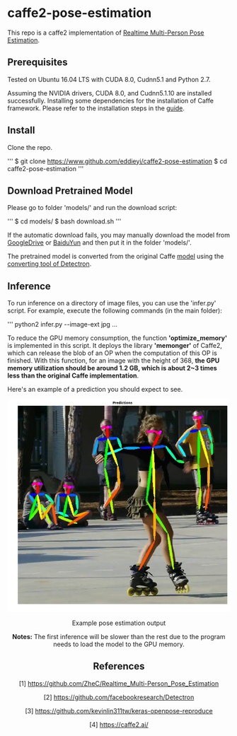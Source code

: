# caffe2-pose-estimation

This repo is a caffe2 implementation of [Realtime Multi-Person Pose Estimation](https://github.com/ZheC/Realtime_Multi-Person_Pose_Estimation).

## Prerequisites

Tested on Ubuntu 16.04 LTS with CUDA 8.0, Cudnn5.1 and Python 2.7.

Assuming the NVIDIA drivers, CUDA 8.0, and Cudnn5.1.10 are installed successfully.
Installing some dependencies for the installation of Caffe framework.
Please refer to the installation steps in the [guide](https://caffe2.ai/docs/getting-started.html?platform=ubuntu&configuration=compile).

## Install

Clone the repo.

'''
$ git clone https://www.github.com/eddieyi/caffe2-pose-estimation
$ cd caffe2-pose-estimation
'''

## Download Pretrained Model

Please go to folder 'models/' and run the download script:

'''
$ cd models/
$ bash download.sh
'''

If the automatic download fails, you may manually download the model from [GoogleDrive](https://drive.google.com/open?id=1Ft0Pd4-aKQ0rLx3J4f5Wf4ykf7I8tsO1) or [BaiduYun](https://pan.baidu.com/s/1zkwETLjTQAdaALzWy5IaCg) and then put it in the folder 'models/'.

The pretrained model is converted from the original Caffe [model](http://posefs1.perception.cs.cmu.edu/Users/ZheCao/pose_iter_440000.caffemodel) using the [converting tool of Detectron](https://github.com/facebookresearch/Detectron/blob/master/tools/pickle_caffe_blobs.py).

## Inference

To run inference on a directory of image files, you can use the 'infer.py' script. For example, execute the following commands (in the main folder):

'''
python2 infer.py --image-ext jpg
...

To reduce the GPU memory consumption, the function **'optimize_memory'** is implemented in this script. It deploys the library **'memonger'** of Caffe2, which can release the blob of an OP when the computation of this OP is finished. With this function, for an image with the height of 368, **the GPU memory utilization should be around 1.2 GB, which is about 2~3 times less than the original Caffe implementation**.

Here's an example of a prediction you should expect to see.

<div align="center">
    <img src="images/outputs/ski.jpg">
    <p>Example pose estimation output</p>
</dev>

**Notes:** The first inference will be slower than the rest due to the program needs to load the model to the GPU memory.

## References

[1] https://github.com/ZheC/Realtime_Multi-Person_Pose_Estimation

[2] https://github.com/facebookresearch/Detectron

[3] https://github.com/kevinlin311tw/keras-openpose-reproduce

[4] https://caffe2.ai/



